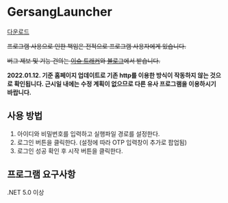 # GersangLauncher
  
[다운로드](https://github.com/LOONACIA/GersangLauncher/releases/)  
  
~~프로그램 사용으로 인한 책임은 전적으로 프로그램 사용자에게 있습니다.~~  
  
~~버그 제보 및 기능 건의는 [이슈 트래커](https://github.com/LOONACIA/GersangLauncher/issues)와 [블로그](https://loonacia.tistory.com/)에서 받습니다.~~  
  
**2022.01.12. 기준 홈페이지 업데이트로 기존 http를 이용한 방식이 작동하지 않는 것으로 확인됩니다. 근시일 내에는 수정 계획이 없으므로 다른 유사 프로그램을 이용하시기 바랍니다.**  
  
## 사용 방법  
  
1. 아이디와 비밀번호를 입력하고 실행파일 경로를 설정한다.  
1. 로그인 버튼을 클릭한다. (설정에 따라 OTP 입력창이 추가로 팝업됨)  
1. 로그인 성공 확인 후 시작 버튼을 클릭한다.  
  
  
## 프로그램 요구사항  
  
.NET 5.0 이상
